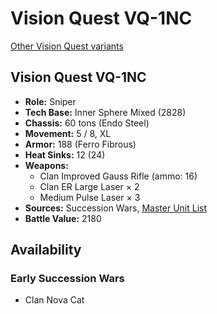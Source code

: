 # Vision Quest VQ-1NC

[Other Vision Quest variants](../vision_quest.md)

## Vision Quest VQ-1NC
- **Role:** Sniper
- **Tech Base:** Inner Sphere Mixed (2828)
- **Chassis:** 60 tons (Endo Steel)
- **Movement:** 5 / 8, XL
- **Armor:** 188 (Ferro Fibrous)
- **Heat Sinks:** 12 (24)
- **Weapons:**
  - Clan Improved Gauss Rifle (ammo: 16)
  - Clan ER Large Laser × 2
  - Medium Pulse Laser × 3
- **Sources:** Succession Wars, [Master Unit List](http://masterunitlist.info/Unit/Details/5355/vision-quest-vq-1nc)
- **Battle Value:** 2180

## Availability

### Early Succession Wars
- Clan Nova Cat

